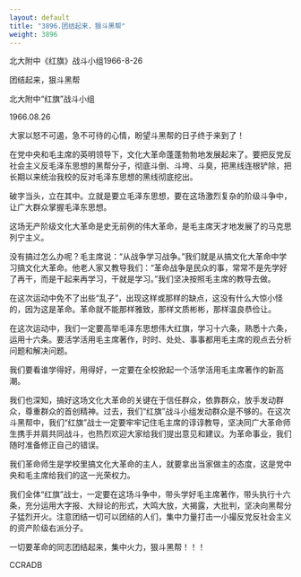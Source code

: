 ```yaml
---
layout: default
title: "3896.团结起来，狠斗黑帮"
weight: 3896
---
```


北大附中《红旗》战斗小组1966-8-26

团结起来，狠斗黑帮

北大附中“红旗”战斗小组

1966.08.26

大家以怒不可遏，急不可待的心情，盼望斗黑帮的日子终于来到了！

在党中央和毛主席的英明领导下，文化大革命蓬蓬勃勃地发展起来了。要把反党反社会主义反毛泽东思想的黑帮分子，彻底斗倒、斗垮、斗臭，把黑线连根铲除，把长期以来统治我校的反对毛泽东思想的黑线彻底挖出。

破字当头，立在其中。立就是要立毛泽东思想，要在这场激烈复杂的阶级斗争中，让广大群众掌握毛泽东思想。

这场无产阶级文化大革命是史无前例的伟大革命，是毛主席天才地发展了的马克思列宁主义。

没有搞过怎么办呢？毛主席说：“从战争学习战争。”我们就是从搞文化大革命中学习搞文化大革命。他老人家又教导我们：“革命战争是民众的事，常常不是先学好了再干，而是干起来再学习，干就是学习。”我们坚决按照毛主席的教导去做。

在这次运动中免不了出些“乱子”，出现这样或那样的缺点，这没有什么大惊小怪的，因为这是革命。革命就不能那样雅致，那样文质彬彬，那样温良恭俭让。

在这次运动中，我们一定要高举毛泽东思想伟大红旗，学习十六条，熟悉十六条，运用十六条。要活学活用毛主席著作，时时、处处、事事都用毛主席的观点去分析问题和解决问题。

我们要看谁学得好，用得好，一定要在全校掀起一个活学活用毛主席著作的新高潮。

我们也深知，搞好这场文化大革命的关键在于信任群众，依靠群众，放手发动群众，尊重群众的首创精神。过去，我们“红旗”战斗小组发动群众是不够的。在这次斗黑帮中，我们“红旗”战士一定要牢牢记住毛主席的谆谆教导，坚决同广大革命师生携手并肩共同战斗，也热烈欢迎大家给我们提出意见和建议。为革命事业，我们随时准备修正自己的错误。

我们革命师生是学校里搞文化大革命的主人，就要拿出当家做主的态度，这是党中央和毛主席给我们的这一光荣权力。

我们全体“红旗”战士，一定要在这场斗争中，带头学好毛主席著作，带头执行十六条，充分运用大字报、大辩论的形式，大鸣大放，大揭露，大批判，坚决向黑帮分子猛烈开火。注意团结一切可以团结的人们，集中力量打击一小撮反党反社会主义的资产阶级右派分子。

一切要革命的同志团结起来，集中火力，狠斗黑帮！！！

CCRADB

